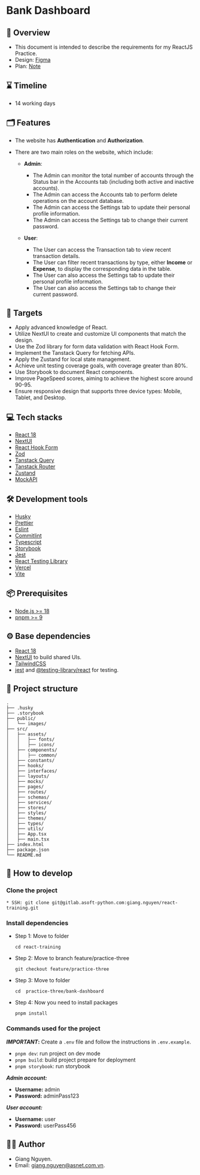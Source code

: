 # Bank Dashboard

## 📝 Overview

- This document is intended to describe the requirements for my ReactJS Practice.
- Design: [Figma](https://www.figma.com/design/lDvMDOy9aGtVCmdu10G4CB/BankDash---UI?node-id=0-1&t=DJCyUdsZ9irdxe9Z-1)
- Plan: [Note](https://docs.google.com/document/d/1NZQ3uxJq4cvBGEIdmLuhSFxPtjKPpAK3ODrWB6y5ZFE/edit?usp=sharing)

## ⌛ Timeline

- 14 working days

## 🗂️ Features

- The website has **Authentication** and **Authorization**.
- There are two main roles on the website, which include:

  - **Admin**:

    - The Admin can monitor the total number of accounts through the Status bar in the Accounts tab (including both active and inactive accounts).
    - The Admin can access the Accounts tab to perform delete operations on the account database.
    - The Admin can access the Settings tab to update their personal profile information.
    - The Admin can access the Settings tab to change their current password.

  - **User**:

    - The User can access the Transaction tab to view recent transaction details.
    - The User can filter recent transactions by type, either **Income** or **Expense**, to display the corresponding data in the table.
    - The User can also access the Settings tab to update their personal profile information.
    - The User can also access the Settings tab to change their current password.

## 🎯 Targets

- Apply advanced knowledge of React.
- Utilize NextUI to create and customize UI components that match the design.
- Use the Zod library for form data validation with React Hook Form.
- Implement the Tanstack Query for fetching APIs.
- Apply the Zustand for local state management.
- Achieve unit testing coverage goals, with coverage greater than 80%.
- Use Storybook to document React components.
- Improve PageSpeed scores, aiming to achieve the highest score around 90-95.
- Ensure responsive design that supports three device types: Mobile, Tablet, and Desktop.

## 💻 Tech stacks

- [React 18](https://react.dev/)
- [NextUI](https://nextui.org/)
- [React Hook Form](https://react-hook-form.com/)
- [Zod](https://zod.dev/)
- [Tanstack Query](https://tanstack.com/query/latest)
- [Tanstack Router](https://tanstack.com/router/latest)
- [Zustand](https://zustand.docs.pmnd.rs/)
- [MockAPI](https://mockapi.io/)

## 🛠️ Development tools

- [Husky](https://typicode.github.io/husky/)
- [Prettier](https://prettier.io/)
- [Eslint](https://eslint.org/)
- [Commitlint](https://commitlint.js.org/)
- [Typescript](https://www.typescriptlang.org/)
- [Storybook](https://github.com/storybookjs/storybook/tree/next/code/lib/cli)
- [Jest](https://jestjs.io/)
- [React Testing Library](https://testing-library.com/docs/react-testing-library/intro/)
- [Vercel](https://vercel.com)
- [Vite](https://vitejs.dev)

## 📦 Prerequisites

- [Node.js >= 18](https://nodejs.org/)
- [pnpm >= 9](https://pnpm.io/installation)

## ⚙️ Base dependencies

- [React 18](https://react.dev/)
- [NextUI](https://nextui.org/) to build shared UIs.
- [TailwindCSS](https://tailwindcss.com/docs/installation)
- [jest](https://jestjs.io/docs/getting-started) and [@testing-library/react](https://testing-library.com/docs/react-testing-library/intro/) for testing.

## 📁 Project structure

```shell
.
├── .husky
├── .storybook
├── public/
│   └── images/
├── src/
│   ├── assets/
│   │   ├── fonts/
│   │   ├── icons/
│   ├── components/
│   │   ├── common/
│   ├── constants/
│   ├── hooks/
│   ├── interfaces/
│   ├── layouts/
│   ├── mocks/
│   ├── pages/
│   ├── routes/
│   ├── schemas/
│   ├── services/
│   ├── stores/
│   ├── styles/
│   ├── themes/
│   ├── types/
│   ├── utils/
│   ├── App.tsx
│   ├── main.tsx
├── index.html
├── package.json
└── README.md
```

## 🚀 How to develop

### Clone the project

```
* SSH: git clone git@gitlab.asoft-python.com:giang.nguyen/react-training.git
```

### Install dependencies

- Step 1: Move to folder
  ```
  cd react-training
  ```
- Step 2: Move to branch feature/practice-three
  ```
  git checkout feature/practice-three
  ```
- Step 3: Move to folder
  ```
  cd  practice-three/bank-dashboard
  ```
- Step 4: Now you need to install packages
  ```
  pnpm install
  ```

### Commands used for the project

<b>_IMPORTANT_:</b> Create a `.env` file and follow the instructions in `.env.example`.

- `pnpm dev`: run project on dev mode
- `pnpm build`: build project prepare for deployment
- `pnpm storybook`: run storybook

**_Admin account:_**

- **Username:** admin
- **Password:** adminPass123

**_User account:_**

- **Username:** user
- **Password:** userPass456

## 👨‍💻 Author

- Giang Nguyen.
- Email: giang.nguyen@asnet.com.vn.
